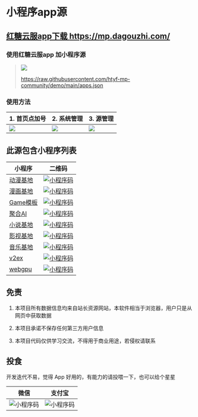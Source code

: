 
# 小程序app源

## [红糖云服app下载 https://mp.dagouzhi.com/ ](https://mp.dagouzhi.com/)

### 使用红糖云服app 加小程序源

> ![](./public/qrcode.png)
>
> https://raw.githubusercontent.com/htyf-mp-community/demo/main/apps.json

### 使用方法
| 1. 首页点加号  | 2. 系统管理 | 3. 源管理 |
| ------------- | ------------- | ------------- |
| ![](./public/IMG_5076.png) | ![](./public/IMG_5077.png) | ![](./public/IMG_5078.png)

## 此源包含小程序列表
| 小程序  | 二维码 |
| ------------- | ------------- |
| [动漫基地](https://share.dagouzhi.com/#/pages/index/index?data=%7B%22type%22%3A%22app%22%2C%22name%22%3A%22%E5%8A%A8%E6%BC%AB%E5%9F%BA%E5%9C%B0%22%2C%22appid%22%3A%22animation_996%22%2C%22version%22%3A%220.0.52%22%2C%22appUrlConfig%22%3A%22https%3A%2F%2Fraw.githubusercontent.com%2Fhtyf-mp-community%2Fdemo%2Fmain%2Fanimation_996%2Fapp.json%22%2C%22zipUrl%22%3A%22https%3A%2F%2Fraw.githubusercontent.com%2Fhtyf-mp-community%2Fdemo%2Fmain%2Fanimation_996%2Fdist.dgz%22%7D)  | [![小程序码](./animation_996/qrcode.png)](https://share.dagouzhi.com/#/pages/index/index?data=%7B%22type%22%3A%22app%22%2C%22name%22%3A%22%E5%8A%A8%E6%BC%AB%E5%9F%BA%E5%9C%B0%22%2C%22appid%22%3A%22animation_996%22%2C%22version%22%3A%220.0.52%22%2C%22appUrlConfig%22%3A%22https%3A%2F%2Fraw.githubusercontent.com%2Fhtyf-mp-community%2Fdemo%2Fmain%2Fanimation_996%2Fapp.json%22%2C%22zipUrl%22%3A%22https%3A%2F%2Fraw.githubusercontent.com%2Fhtyf-mp-community%2Fdemo%2Fmain%2Fanimation_996%2Fdist.dgz%22%7D) |
| [漫画基地](https://share.dagouzhi.com/#/pages/index/index?data=%7B%22type%22%3A%22app%22%2C%22name%22%3A%22%E6%BC%AB%E7%94%BB%E5%9F%BA%E5%9C%B0%22%2C%22appid%22%3A%22caricature_996%22%2C%22version%22%3A%220.7.5%22%2C%22appUrlConfig%22%3A%22https%3A%2F%2Fraw.githubusercontent.com%2Fhtyf-mp-community%2FMangaReader%2Fmaster%2Fdgz%2Fbuild%2Foutputs%2Fapp.json%22%2C%22zipUrl%22%3A%22https%3A%2F%2Fraw.githubusercontent.com%2Fhtyf-mp-community%2FMangaReader%2Fmaster%2Fdgz%2Fbuild%2Foutputs%2Fdist.dgz%22%7D)  | [![小程序码](./caricature_996/qrcode.png)](https://share.dagouzhi.com/#/pages/index/index?data=%7B%22type%22%3A%22app%22%2C%22name%22%3A%22%E6%BC%AB%E7%94%BB%E5%9F%BA%E5%9C%B0%22%2C%22appid%22%3A%22caricature_996%22%2C%22version%22%3A%220.7.5%22%2C%22appUrlConfig%22%3A%22https%3A%2F%2Fraw.githubusercontent.com%2Fhtyf-mp-community%2FMangaReader%2Fmaster%2Fdgz%2Fbuild%2Foutputs%2Fapp.json%22%2C%22zipUrl%22%3A%22https%3A%2F%2Fraw.githubusercontent.com%2Fhtyf-mp-community%2FMangaReader%2Fmaster%2Fdgz%2Fbuild%2Foutputs%2Fdist.dgz%22%7D) |
| [Game模板](https://share.dagouzhi.com/#/pages/index/index?data=%7B%22type%22%3A%22game%22%2C%22name%22%3A%22Game%E6%A8%A1%E6%9D%BF%22%2C%22projectname%22%3A%22Game%E6%A8%A1%E6%9D%BF%22%2C%22appid%22%3A%22__game_temp_appid__%22%2C%22appUrlConfig%22%3A%22https%3A%2F%2Fraw.githubusercontent.com%2Fhtyf-mp-community%2Fhtyf-mp%2Fmain%2Fmini-game-template%2Fdgz%2Fbuild%2Foutputs%2Fapp.json%22%2C%22zipUrl%22%3A%22https%3A%2F%2Fraw.githubusercontent.com%2Fhtyf-mp-community%2Fhtyf-mp%2Fmain%2Fmini-game-template%2Fdgz%2Fbuild%2Foutputs%2Fdist.dgz%22%2C%22version%22%3A%223.6.0%22%7D)  | [![小程序码](./game/qrcode.png)](https://share.dagouzhi.com/#/pages/index/index?data=%7B%22type%22%3A%22game%22%2C%22name%22%3A%22Game%E6%A8%A1%E6%9D%BF%22%2C%22projectname%22%3A%22Game%E6%A8%A1%E6%9D%BF%22%2C%22appid%22%3A%22__game_temp_appid__%22%2C%22appUrlConfig%22%3A%22https%3A%2F%2Fraw.githubusercontent.com%2Fhtyf-mp-community%2Fhtyf-mp%2Fmain%2Fmini-game-template%2Fdgz%2Fbuild%2Foutputs%2Fapp.json%22%2C%22zipUrl%22%3A%22https%3A%2F%2Fraw.githubusercontent.com%2Fhtyf-mp-community%2Fhtyf-mp%2Fmain%2Fmini-game-template%2Fdgz%2Fbuild%2Foutputs%2Fdist.dgz%22%2C%22version%22%3A%223.6.0%22%7D) |
| [聚合AI](https://share.dagouzhi.com/#/pages/index/index?data=%7B%22type%22%3A%22app%22%2C%22name%22%3A%22%E8%81%9A%E5%90%88AI%22%2C%22appid%22%3A%22juhe_ai_996%22%2C%22version%22%3A%220.0.1%22%2C%22appUrlConfig%22%3A%22https%3A%2F%2Fraw.githubusercontent.com%2Fhtyf-mp-community%2Freact-native-ai%2Fmaster%2Fapp%2Fdgz%2Fbuild%2Foutputs%2Fapp.json%22%2C%22zipUrl%22%3A%22https%3A%2F%2Fraw.githubusercontent.com%2Fhtyf-mp-community%2Freact-native-ai%2Fmaster%2Fapp%2Fdgz%2Fbuild%2Foutputs%2Fdist.dgz%22%7D)  | [![小程序码](./juheai_996/qrcode.png)](https://share.dagouzhi.com/#/pages/index/index?data=%7B%22type%22%3A%22app%22%2C%22name%22%3A%22%E8%81%9A%E5%90%88AI%22%2C%22appid%22%3A%22juhe_ai_996%22%2C%22version%22%3A%220.0.1%22%2C%22appUrlConfig%22%3A%22https%3A%2F%2Fraw.githubusercontent.com%2Fhtyf-mp-community%2Freact-native-ai%2Fmaster%2Fapp%2Fdgz%2Fbuild%2Foutputs%2Fapp.json%22%2C%22zipUrl%22%3A%22https%3A%2F%2Fraw.githubusercontent.com%2Fhtyf-mp-community%2Freact-native-ai%2Fmaster%2Fapp%2Fdgz%2Fbuild%2Foutputs%2Fdist.dgz%22%7D) |
| [小说基地](https://share.dagouzhi.com/#/pages/index/index?data=%7B%22type%22%3A%22app%22%2C%22name%22%3A%22%E5%B0%8F%E8%AF%B4%E5%9F%BA%E5%9C%B0%22%2C%22appid%22%3A%22lnreader_996%22%2C%22version%22%3A%221.1.19%22%2C%22appUrlConfig%22%3A%22https%3A%2F%2Fraw.githubusercontent.com%2Fhtyf-mp-community%2Flnreader%2Fmaster%2Fdgz%2Fbuild%2Foutputs%2Fapp.json%22%2C%22zipUrl%22%3A%22https%3A%2F%2Fraw.githubusercontent.com%2Fhtyf-mp-community%2Flnreader%2Fmaster%2Fdgz%2Fbuild%2Foutputs%2Fdist.dgz%22%7D)  | [![小程序码](./lnreader_996/qrcode.png)](https://share.dagouzhi.com/#/pages/index/index?data=%7B%22type%22%3A%22app%22%2C%22name%22%3A%22%E5%B0%8F%E8%AF%B4%E5%9F%BA%E5%9C%B0%22%2C%22appid%22%3A%22lnreader_996%22%2C%22version%22%3A%221.1.19%22%2C%22appUrlConfig%22%3A%22https%3A%2F%2Fraw.githubusercontent.com%2Fhtyf-mp-community%2Flnreader%2Fmaster%2Fdgz%2Fbuild%2Foutputs%2Fapp.json%22%2C%22zipUrl%22%3A%22https%3A%2F%2Fraw.githubusercontent.com%2Fhtyf-mp-community%2Flnreader%2Fmaster%2Fdgz%2Fbuild%2Foutputs%2Fdist.dgz%22%7D) |
| [影视基地](https://share.dagouzhi.com/#/pages/index/index?data=%7B%22type%22%3A%22app%22%2C%22name%22%3A%22%E5%BD%B1%E8%A7%86%E5%9F%BA%E5%9C%B0%22%2C%22appid%22%3A%22movie_996%22%2C%22version%22%3A%220.0.5%22%2C%22appUrlConfig%22%3A%22https%3A%2F%2Fraw.githubusercontent.com%2Fhtyf-mp-community%2Fmovie%2Fmain%2Fdgz%2Fbuild%2Foutputs%2Fapp.json%22%2C%22zipUrl%22%3A%22https%3A%2F%2Fraw.githubusercontent.com%2Fhtyf-mp-community%2Fmovie%2Fmain%2Fdgz%2Fbuild%2Foutputs%2Fdist.dgz%22%7D)  | [![小程序码](./movie_996/qrcode.png)](https://share.dagouzhi.com/#/pages/index/index?data=%7B%22type%22%3A%22app%22%2C%22name%22%3A%22%E5%BD%B1%E8%A7%86%E5%9F%BA%E5%9C%B0%22%2C%22appid%22%3A%22movie_996%22%2C%22version%22%3A%220.0.5%22%2C%22appUrlConfig%22%3A%22https%3A%2F%2Fraw.githubusercontent.com%2Fhtyf-mp-community%2Fmovie%2Fmain%2Fdgz%2Fbuild%2Foutputs%2Fapp.json%22%2C%22zipUrl%22%3A%22https%3A%2F%2Fraw.githubusercontent.com%2Fhtyf-mp-community%2Fmovie%2Fmain%2Fdgz%2Fbuild%2Foutputs%2Fdist.dgz%22%7D) |
| [音乐基地](https://share.dagouzhi.com/#/pages/index/index?data=%7B%22type%22%3A%22app%22%2C%22name%22%3A%22%E9%9F%B3%E4%B9%90%E5%9F%BA%E5%9C%B0%22%2C%22projectname%22%3A%22%E9%9F%B3%E4%B9%90%E5%9F%BA%E5%9C%B0%22%2C%22appid%22%3A%22MusicFree_996%22%2C%22appUrlConfig%22%3A%22https%3A%2F%2Fraw.githubusercontent.com%2Fhtyf-mp-community%2FMusicFree%2Fmaster%2Fdgz%2Fbuild%2Foutputs%2Fapp.json%22%2C%22zipUrl%22%3A%22https%3A%2F%2Fraw.githubusercontent.com%2Fhtyf-mp-community%2FMusicFree%2Fmaster%2Fdgz%2Fbuild%2Foutputs%2Fdist.dgz%22%7D)  | [![小程序码](./musicfree_996/qrcode.png)](https://share.dagouzhi.com/#/pages/index/index?data=%7B%22type%22%3A%22app%22%2C%22name%22%3A%22%E9%9F%B3%E4%B9%90%E5%9F%BA%E5%9C%B0%22%2C%22projectname%22%3A%22%E9%9F%B3%E4%B9%90%E5%9F%BA%E5%9C%B0%22%2C%22appid%22%3A%22MusicFree_996%22%2C%22appUrlConfig%22%3A%22https%3A%2F%2Fraw.githubusercontent.com%2Fhtyf-mp-community%2FMusicFree%2Fmaster%2Fdgz%2Fbuild%2Foutputs%2Fapp.json%22%2C%22zipUrl%22%3A%22https%3A%2F%2Fraw.githubusercontent.com%2Fhtyf-mp-community%2FMusicFree%2Fmaster%2Fdgz%2Fbuild%2Foutputs%2Fdist.dgz%22%7D) |
| [v2ex](https://share.dagouzhi.com/#/pages/index/index?data=%7B%22type%22%3A%22app%22%2C%22name%22%3A%22v2ex%22%2C%22appid%22%3A%22dgz996_v2ex%22%2C%22version%22%3A%221.0.0%22%2C%22appUrlConfig%22%3A%22https%3A%2F%2Fraw.githubusercontent.com%2Fhtyf-mp-community%2Fv2ex%2Fmain%2Fdgz%2Fbuild%2Foutputs%2Fapp.json%22%2C%22zipUrl%22%3A%22https%3A%2F%2Fraw.githubusercontent.com%2Fhtyf-mp-community%2Fv2ex%2Fmain%2Fdgz%2Fbuild%2Foutputs%2Fdist.dgz%22%7D)  | [![小程序码](./v2ex/qrcode.png)](https://share.dagouzhi.com/#/pages/index/index?data=%7B%22type%22%3A%22app%22%2C%22name%22%3A%22v2ex%22%2C%22appid%22%3A%22dgz996_v2ex%22%2C%22version%22%3A%221.0.0%22%2C%22appUrlConfig%22%3A%22https%3A%2F%2Fraw.githubusercontent.com%2Fhtyf-mp-community%2Fv2ex%2Fmain%2Fdgz%2Fbuild%2Foutputs%2Fapp.json%22%2C%22zipUrl%22%3A%22https%3A%2F%2Fraw.githubusercontent.com%2Fhtyf-mp-community%2Fv2ex%2Fmain%2Fdgz%2Fbuild%2Foutputs%2Fdist.dgz%22%7D) |
| [webgpu](https://share.dagouzhi.com/#/pages/index/index?data=%7B%22type%22%3A%22app%22%2C%22name%22%3A%22webgpu%22%2C%22appid%22%3A%22fe27d0d96e8fe86bce2eb341386c9f37%22%2C%22version%22%3A%220.0.1%22%2C%22appUrlConfig%22%3A%22https%3A%2F%2Fraw.githubusercontent.com%2Fhtyf-mp-community%2Fwebgpu%2Fmain%2Fdgz%2Fbuild%2Foutputs%2Fapp.json%22%2C%22zipUrl%22%3A%22https%3A%2F%2Fraw.githubusercontent.com%2Fhtyf-mp-community%2Fwebgpu%2Fmain%2Fdgz%2Fbuild%2Foutputs%2Fdist.dgz%22%7D)  | [![小程序码](./webgpu/qrcode.png)](https://share.dagouzhi.com/#/pages/index/index?data=%7B%22type%22%3A%22app%22%2C%22name%22%3A%22webgpu%22%2C%22appid%22%3A%22fe27d0d96e8fe86bce2eb341386c9f37%22%2C%22version%22%3A%220.0.1%22%2C%22appUrlConfig%22%3A%22https%3A%2F%2Fraw.githubusercontent.com%2Fhtyf-mp-community%2Fwebgpu%2Fmain%2Fdgz%2Fbuild%2Foutputs%2Fapp.json%22%2C%22zipUrl%22%3A%22https%3A%2F%2Fraw.githubusercontent.com%2Fhtyf-mp-community%2Fwebgpu%2Fmain%2Fdgz%2Fbuild%2Foutputs%2Fdist.dgz%22%7D) |

## 免责

1. 本项目所有数据信息均来自站长资源网站，本软件相当于浏览器，用户只是从网页中获取数据

2. 本项目承诺不保存任何第三方用户信息

3. 本项目代码仅供学习交流，不得用于商业用途，若侵权请联系

## 投食

开发迭代不易，觉得 App 好用的，有能力的请投喂一下，也可以给个星星

| 微信  | 支付宝 |
| ------------- | ------------- |
| ![小程序码](./public/IMG_5087.jpg)  | ![小程序码](./public/IMG_5088.jpg) |
